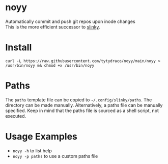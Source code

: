 # noyy
Automatically commit and push git repos upon inode changes  
This is the more efficient successor to [slinky](https://github.com/tytydraco/slinky).

# Install
`curl -L https://raw.githubusercontent.com/tytydraco/noyy/main/noyy > /usr/bin/noyy && chmod +x /usr/bin/noyy`

# Paths
The `paths` template file can be copied to `~/.config/slinky/paths`. The directory can be made manually. Alternatively, a paths file can be manually specified. Keep in mind that the paths file is sourced as a shell script, not executed.

# Usage Examples
- `noyy -h` to list help
- `noyy -p paths` to use a custom paths file

